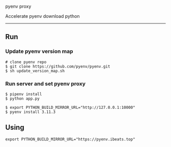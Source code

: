 pyenv proxy

Accelerate pyenv download python

---

## Run

### Update pyenv version map

```
# clone pyenv repo
$ git clone https://github.com/pyenv/pyenv.git
$ sh update_version_map.sh
```

### Run server and set pyenv proxy

```
$ pipenv install
$ python app.py

$ export PYTHON_BUILD_MIRROR_URL="http://127.0.0.1:10000"
$ pyenv install 3.11.3
```

## Using

```
export PYTHON_BUILD_MIRROR_URL="https://pyenv.ibeats.top"
```
